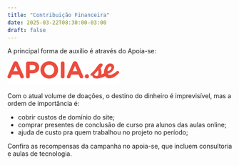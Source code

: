 ```yaml
---
title: "Contribuição Financeira"
date: 2025-03-22T08:30:00-03:00
draft: false
---
```


A principal forma de auxilio é através do Apoia-se:

<a href="https://apoia.se/ensine-uma-crianca" target="_blank">
  <img width="250" alt="Logo do Apoia-se com link para a campanha" src="apoia-se.png"/>
</a>

Com o atual volume de doações, o destino do dinheiro é imprevisível, mas a ordem de importância é:

- cobrir custos de domínio do site;
- comprar presentes de conclusão de curso pra alunos das aulas online;
- ajuda de custo pra quem trabalhou no projeto no período;

Confira as recompensas da campanha no apoia-se, que incluem consultoria e aulas de tecnologia.
